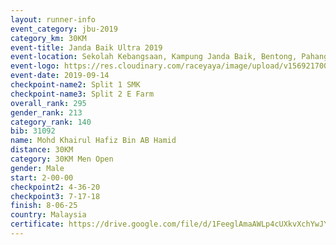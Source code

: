 ```yaml
---
layout: runner-info 
event_category: jbu-2019 
category_km: 30KM 
event-title: Janda Baik Ultra 2019 
event-location: Sekolah Kebangsaan, Kampung Janda Baik, Bentong, Pahang, Malaysia 
event-logo: https://res.cloudinary.com/raceyaya/image/upload/v1569217009/logo/janda-baik_vch1pc.jpg 
event-date: 2019-09-14 
checkpoint-name2: Split 1 SMK 
checkpoint-name3: Split 2 E Farm 
overall_rank: 295
gender_rank: 213
category_rank: 140
bib: 31092
name: Mohd Khairul Hafiz Bin AB Hamid
distance: 30KM
category: 30KM Men Open
gender: Male
start: 2-00-00
checkpoint2: 4-36-20
checkpoint3: 7-17-18
finish: 8-06-25
country: Malaysia
certificate: https://drive.google.com/file/d/1FeeglAmaAWLp4cUXkvXchYwJY9T7ZdlF/view?usp=sharing
---
```

